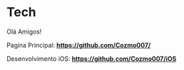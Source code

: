 # Tech

Olá Amigos!

Pagina Principal:
<strong>https://github.com/Cozmo007/</strong>

Desenvolvimento iOS:
<strong>https://github.com/Cozmo007/iOS</strong>
